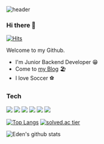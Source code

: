![header](https://capsule-render.vercel.app/api?type=soft&text=Sangwoo&color=F5DF4D&fontColor=939597)

### Hi there 👋

[![Hits](https://hits.seeyoufarm.com/api/count/incr/badge.svg?url=https%3A%2F%2Fgithub.com%2Fsangwoo0727%2Fhit-counter&count_bg=%23F5DF4D&title_bg=%23555555&icon=&icon_color=%23E7E7E7&title=hits&edge_flat=false)](https://hits.seeyoufarm.com)

Welcome to my Github.

* I'm Junior Backend Developer 😁
* Come to [my Blog](https://sangwoo0727.github.io) 🏖
* I love Soccer ⚽️


### Tech

![](https://img.shields.io/badge/Java-007396?style=&logo=Java&logoColor=white)&nbsp;![](https://img.shields.io/badge/Python-3776AB?style=&logo=Python&logoColor=white)&nbsp;![](https://img.shields.io/badge/Spring-6DB33F?style=&logo=Spring&logoColor=white)&nbsp;![](https://img.shields.io/badge/Flask-black?style=&logo=Flask&logoColor=white)&nbsp;![](https://img.shields.io/badge/MariaDB-003545?style=&logo=MariaDB&logoColor=white)&nbsp;![](https://img.shields.io/badge/Elasticsearch-005571?style=&logo=Elasticsearch&logoColor=white)


[![Top Langs](https://github-readme-stats.vercel.app/api/top-langs/?username=sangwoo0727&layout=compact)](https://github.com/sangwoo0727/github-readme-stats)
[![solved.ac tier](http://mazassumnida.wtf/api/generate_badge?boj=kangsw8940)](https://solved.ac/kangsw8940)

![Eden's github stats](https://github-readme-stats.vercel.app/api?username=sangwoo0727&show_icons=true&theme=graywhite)



<!--
**sangwoo0727/sangwoo0727** is a ✨ _special_ ✨ repository because its `README.md` (this file) appears on your GitHub profile.

Here are some ideas to get you started:

- 🔭 I’m currently working on ...
- 🌱 I’m currently learning ...
- 👯 I’m looking to collaborate on ...
- 🤔 I’m looking for help with ...
- 💬 Ask me about ...
- 📫 How to reach me: ...
- 😄 Pronouns: ...
- ⚡ Fun fact: ...

-->

